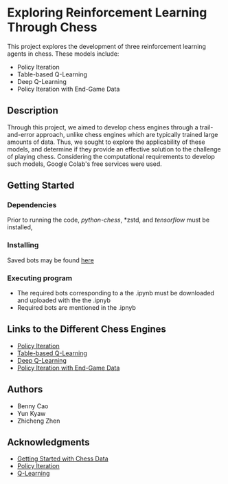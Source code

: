 # Exploring Reinforcement Learning Through Chess

This project explores the development of three reinforcement learning agents in chess. These models include:
- Policy Iteration
- Table-based Q-Learning
- Deep Q-Learning
- Policy Iteration with End-Game Data

## Description

Through this project, we aimed to develop chess engines through a trail-and-error approach, unlike chess engines which are typically trained large amounts of data.
Thus, we sought to explore the applicability of these models, and determine if they provide an effective solution to the challenge of playing chess.
Considering the computational requirements to develop such models, Google Colab's free services were used. 

## Getting Started

### Dependencies

Prior to running the code, *python-chess*, *zstd, and *tensorflow* must be installed, 

### Installing

Saved bots may be found [here](https://github.com/zhen-zhicheng/q-learning-chess/tree/main/Saved%20Bots)

### Executing program

* The required bots corresponding to a the .ipynb must be downloaded and uploaded with the the .ipnyb
* Required bots are mentioned in the .ipnyb

## Links to the Different Chess Engines
* [Policy Iteration](https://github.com/zhen-zhicheng/q-learning-chess/blob/main/Policy%20Iteration.ipynb)
* [Table-based Q-Learning](https://github.com/zhen-zhicheng/q-learning-chess/blob/main/Table%20Q%20Learning.ipynb)
* [Deep Q-Learning](https://github.com/zhen-zhicheng/q-learning-chess/blob/main/Deep%20Q%20Learning.ipynb)
* [Policy Iteration with End-Game Data](https://github.com/zhen-zhicheng/q-learning-chess/blob/main/Policy%20Iteration%20with%20Data.ipynb)

## Authors

* Benny Cao 
* Yun Kyaw
* Zhicheng Zhen

## Acknowledgments
* [Getting Started with Chess Data](https://colab.research.google.com/github/natesolon/fastpages/blob/master/_notebooks/2021-12-13-Getting-Started-with-Chess-Data.ipynb#scrollTo=0kjrWwXtvtmZ)
* [Policy Iteration](https://www.kaggle.com/code/arjanso/reinforcement-learning-chess-1-policy-iteration)
* [Q-Learning](https://www.kaggle.com/code/arjanso/reinforcement-learning-chess-3-q-networks)
